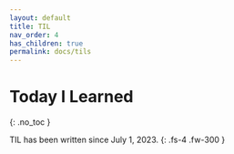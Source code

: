 ```yaml
---
layout: default
title: TIL
nav_order: 4
has_children: true
permalink: docs/tils
---
```


# Today I Learned
{: .no_toc }

TIL has been written since July 1, 2023.
{: .fs-4 .fw-300 }
